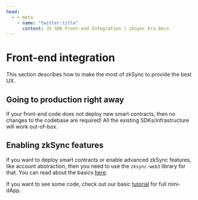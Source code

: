 ```yaml
---
head:
  - - meta
    - name: "twitter:title"
      content: JS SDK Front-end Integration | zkSync Era Docs
---
```


# Front-end integration

This section describes how to make the most of zkSync to provide the best UX.

## Going to production right away

If your front-end code does not deploy new smart contracts, then no changes to the codebase are required! All the existing SDKs/infrastructure will work out-of-box.

## Enabling zkSync features

If you want to deploy smart contracts or enable advanced zkSync features, like account abstraction, then you need to use the `zksync-web3` library for that. You can read about the basics [here](./features.md).

If you want to see some code, check out our basic [tutorial](../../../dev/building-on-zksync/hello-world.md) for full mini-dApp.
